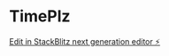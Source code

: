 # TimePlz

[Edit in StackBlitz next generation editor ⚡️](https://stackblitz.com/~/github.com/ganykicks/TimePlz)